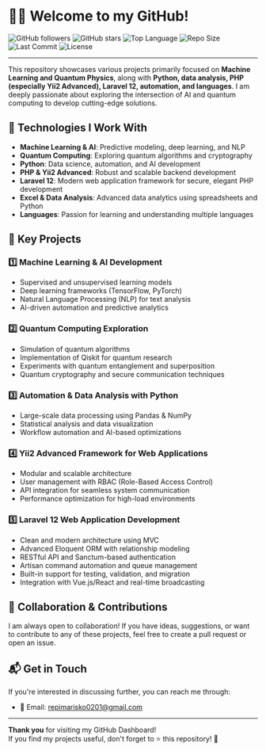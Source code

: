 # 👨‍💻 Welcome to my **GitHub!**

![GitHub followers](https://img.shields.io/github/followers/repimarisko?label=Follow%20Me&style=social)
![GitHub stars](https://img.shields.io/github/stars/repimarisko?style=social)
![Top Language](https://img.shields.io/github/languages/top/repimarisko/your-repo-name?color=blue)
![Repo Size](https://img.shields.io/github/repo-size/repimarisko/your-repo-name)
![Last Commit](https://img.shields.io/github/last-commit/repimarisko/your-repo-name)
![License](https://img.shields.io/github/license/repimarisko/your-repo-name)

---

This repository showcases various projects primarily focused on **Machine Learning and Quantum Physics**, along with **Python, data analysis, PHP (especially Yii2 Advanced), Laravel 12, automation, and languages**. I am deeply passionate about exploring the intersection of AI and quantum computing to develop cutting-edge solutions.

## 🚀 Technologies I Work With

- **Machine Learning & AI**: Predictive modeling, deep learning, and NLP  
- **Quantum Computing**: Exploring quantum algorithms and cryptography  
- **Python**: Data science, automation, and AI development  
- **PHP & Yii2 Advanced**: Robust and scalable backend development  
- **Laravel 12**: Modern web application framework for secure, elegant PHP development  
- **Excel & Data Analysis**: Advanced data analytics using spreadsheets and Python  
- **Languages**: Passion for learning and understanding multiple languages  

## 📌 Key Projects

### 1️⃣ **Machine Learning & AI Development**
- Supervised and unsupervised learning models  
- Deep learning frameworks (TensorFlow, PyTorch)  
- Natural Language Processing (NLP) for text analysis  
- AI-driven automation and predictive analytics  

### 2️⃣ **Quantum Computing Exploration**
- Simulation of quantum algorithms  
- Implementation of Qiskit for quantum research  
- Experiments with quantum entanglement and superposition  
- Quantum cryptography and secure communication techniques  

### 3️⃣ **Automation & Data Analysis with Python**
- Large-scale data processing using Pandas & NumPy  
- Statistical analysis and data visualization  
- Workflow automation and AI-based optimizations  

### 4️⃣ **Yii2 Advanced Framework for Web Applications**
- Modular and scalable architecture  
- User management with RBAC (Role-Based Access Control)  
- API integration for seamless system communication  
- Performance optimization for high-load environments  

### 5️⃣ **Laravel 12 Web Application Development**
- Clean and modern architecture using MVC  
- Advanced Eloquent ORM with relationship modeling  
- RESTful API and Sanctum-based authentication  
- Artisan command automation and queue management  
- Built-in support for testing, validation, and migration  
- Integration with Vue.js/React and real-time broadcasting  

## 🤝 Collaboration & Contributions

I am always open to collaboration! If you have ideas, suggestions, or want to contribute to any of these projects, feel free to create a pull request or open an issue.

## 📬 Get in Touch

If you're interested in discussing further, you can reach me through:  
- 📧 Email: [repimarisko0201@gmail.com](mailto:repimarisko0201@gmail.com)

---

**Thank you** for visiting my GitHub Dashboard!  
If you find my projects useful, don't forget to ⭐️ this repository! 🚀
